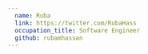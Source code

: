 ```yaml
---
  name: Ruba
  link: https://twitter.com/RubaHass
  occupation_title: Software Engineer
  github: rubamhassan
---
```


